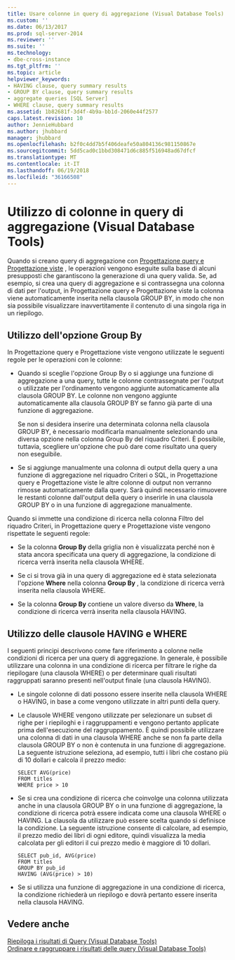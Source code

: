 ```yaml
---
title: Usare colonne in query di aggregazione (Visual Database Tools) | Microsoft Docs
ms.custom: ''
ms.date: 06/13/2017
ms.prod: sql-server-2014
ms.reviewer: ''
ms.suite: ''
ms.technology:
- dbe-cross-instance
ms.tgt_pltfrm: ''
ms.topic: article
helpviewer_keywords:
- HAVING clause, query summary results
- GROUP BY clause, query summary results
- aggregate queries [SQL Server]
- WHERE clause, query summary results
ms.assetid: 1b82681f-3d4f-4b9a-bb1d-2060e44f2577
caps.latest.revision: 10
author: JennieHubbard
ms.author: jhubbard
manager: jhubbard
ms.openlocfilehash: b2f0c4dd7b5f406deafe50a804136c981150867e
ms.sourcegitcommit: 5dd5cad0c1bbd308471d6c885f516948ad67dfcf
ms.translationtype: MT
ms.contentlocale: it-IT
ms.lasthandoff: 06/19/2018
ms.locfileid: "36166508"
---
```

# <a name="work-with-columns-in-aggregate-queries-visual-database-tools"></a>Utilizzo di colonne in query di aggregazione (Visual Database Tools)
  Quando si creano query di aggregazione con [Progettazione query e Progettazione viste](visual-database-tools.md) , le operazioni vengono eseguite sulla base di alcuni presupposti che garantiscono la generazione di una query valida. Se, ad esempio, si crea una query di aggregazione e si contrassegna una colonna di dati per l'output, in Progettazione query e Progettazione viste la colonna viene automaticamente inserita nella clausola GROUP BY, in modo che non sia possibile visualizzare inavvertitamente il contenuto di una singola riga in un riepilogo.  
  
## <a name="using-group-by"></a>Utilizzo dell'opzione Group By  
 In Progettazione query e Progettazione viste vengono utilizzate le seguenti regole per le operazioni con le colonne:  
  
-   Quando si sceglie l'opzione Group By o si aggiunge una funzione di aggregazione a una query, tutte le colonne contrassegnate per l'output o utilizzate per l'ordinamento vengono aggiunte automaticamente alla clausola GROUP BY. Le colonne non vengono aggiunte automaticamente alla clausola GROUP BY se fanno già parte di una funzione di aggregazione.  
  
     Se non si desidera inserire una determinata colonna nella clausola GROUP BY, è necessario modificarla manualmente selezionando una diversa opzione nella colonna Group By del riquadro Criteri. È possibile, tuttavia, scegliere un'opzione che può dare come risultato una query non eseguibile.  
  
-   Se si aggiunge manualmente una colonna di output della query a una funzione di aggregazione nel riquadro Criteri o SQL, in Progettazione query e Progettazione viste le altre colonne di output non verranno rimosse automaticamente dalla query. Sarà quindi necessario rimuovere le restanti colonne dall'output della query o inserirle in una clausola GROUP BY o in una funzione di aggregazione manualmente.  
  
 Quando si immette una condizione di ricerca nella colonna Filtro del riquadro Criteri, in Progettazione query e Progettazione viste vengono rispettate le seguenti regole:  
  
-   Se la colonna **Group By** della griglia non è visualizzata perché non è stata ancora specificata una query di aggregazione, la condizione di ricerca verrà inserita nella clausola WHERE.  
  
-   Se ci si trova già in una query di aggregazione ed è stata selezionata l'opzione **Where** nella colonna **Group By** , la condizione di ricerca verrà inserita nella clausola WHERE.  
  
-   Se la colonna **Group By** contiene un valore diverso da **Where**, la condizione di ricerca verrà inserita nella clausola HAVING.  
  
## <a name="using-the-having-and-where-clauses"></a>Utilizzo delle clausole HAVING e WHERE  
 I seguenti principi descrivono come fare riferimento a colonne nelle condizioni di ricerca per una query di aggregazione. In generale, è possibile utilizzare una colonna in una condizione di ricerca per filtrare le righe da riepilogare (una clausola WHERE) o per determinare quali risultati raggruppati saranno presenti nell'output finale (una clausola HAVING).  
  
-   Le singole colonne di dati possono essere inserite nella clausola WHERE o HAVING, in base a come vengono utilizzate in altri punti della query.  
  
-   Le clausole WHERE vengono utilizzate per selezionare un subset di righe per i riepiloghi e i raggruppamenti e vengono pertanto applicate prima dell'esecuzione del raggruppamento. È quindi possibile utilizzare una colonna di dati in una clausola WHERE anche se non fa parte della clausola GROUP BY o non è contenuta in una funzione di aggregazione. La seguente istruzione seleziona, ad esempio, tutti i libri che costano più di 10 dollari e calcola il prezzo medio:  
  
    ```  
    SELECT AVG(price)  
    FROM titles  
    WHERE price > 10  
    ```  
  
-   Se si crea una condizione di ricerca che coinvolge una colonna utilizzata anche in una clausola GROUP BY o in una funzione di aggregazione, la condizione di ricerca potrà essere indicata come una clausola WHERE o HAVING. La clausola da utilizzare può essere scelta quando si definisce la condizione. La seguente istruzione consente di calcolare, ad esempio, il prezzo medio dei libri di ogni editore, quindi visualizza la media calcolata per gli editori il cui prezzo medio è maggiore di 10 dollari.  
  
    ```  
    SELECT pub_id, AVG(price)  
    FROM titles  
    GROUP BY pub_id  
    HAVING (AVG(price) > 10)  
    ```  
  
-   Se si utilizza una funzione di aggregazione in una condizione di ricerca, la condizione richiederà un riepilogo e dovrà pertanto essere inserita nella clausola HAVING.  
  
## <a name="see-also"></a>Vedere anche  
 [Riepiloga i risultati di Query &#40;Visual Database Tools&#41;](summarize-query-results-visual-database-tools.md)   
 [Ordinare e raggruppare i risultati delle query &#40;Visual Database Tools&#41;](sort-and-group-query-results-visual-database-tools.md)  
  
  